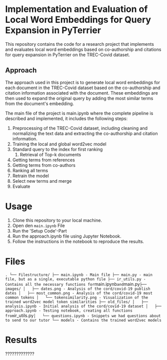 # Implementation and Evaluation of Local Word Embeddings for Query Expansion in PyTerrier

This repository contains the code for a research project that implements and evaluates local word embeddings based on co-authorship and citations for query expansion in PyTerrier on the TREC-Covid dataset.

## Approach
The approach used in this project is to generate local word embeddings for each document in the TREC-Covid dataset based on the co-authorship and citation information associated with the document. These embeddings are then used to expand the original query by adding the most similar terms from the document's embedding.

The main file of the project is main.ipynb where the complete pipeline is described and implemented, it includes the following steps:

1. Preprocessing of the TREC-Covid dataset, including cleaning and normalizing the text data and extracting the co-authorship and citation information.
2. Training the local and global word2vec model
3. Standard query to the index for first ranking
   1. Retrieval of Top-k documents
4. Getting terms from references
5. Getting terms from co-authors
6. Ranking all terms
7. Retrain the model
8. Select new terms and merge
9. Evaluate

# Usage
1. Clone this repository to your local machine.
2. Open den `main.ipynb` File
3. Run the 'Setup Code'-Part
4. Run the approach.ipynb file using Jupyter Notebook.
5. Follow the instructions in the notebook to reproduce the results.


# Files
`
.
└── Filestructure/
    ├── main.ipynb - Main file
    ├── main.py - main file, but as a single, executable python file
    ├── ir_utils.py - Contains all the necessary functions for `main.ipynb` and `main.py`
    ├── images/
    │   ├── dates.png - Analysis of the cord/covid-19 publish dates
    │   ├── most_common.png - Analysis of the cord/covid-19 most common tokens
    │   └── tokensimilarity.png - Visualization of the trained word2vec model token similarities
    ├── old_files/
    │   ├── analysis.ipynb - Initial analysis of the cord/covid-19 dataset
    │   ├── approach.ipynb - Testing notebook, creating all functions from `ir_utils.py`
    │   └── questions.ipynb - Snippets we had questions about to send to our tutor
    └── models - Contains the trained word2vec models
    `



# Results
?????????????